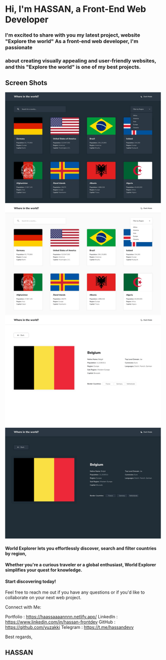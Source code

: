 <!-- ## World Explorer lets you discover, search and filter countries by region, -->

# Hi, I'm HASSAN, a Front-End Web Developer

### I'm excited to share with you my latest project, website "Explore the world" As a front-end web developer, I'm passionate
### about creating visually appealing and user-friendly websites, and this "Explore the world" is one of my best projects.


## Screen Shots

![Screenshot](/public/design/desktop-dark.jpg)
![Screenshot](/public/design/desktop-light.jpg)
![Screenshot](/public/design/details-light.jpg)
![Screenshot](/public/design/details-dark.jpg)

#### World Explorer lets you effortlessly discover, search and filter countries by region,
#### Whether you're a curious traveler or a global enthusiast, World Explorer simplifies your quest for knowledge.
#### Start discovering today!

Feel free to reach me out if you have any questions or if you'd like to collaborate on your next web project. 

Connect with Me:

Portfolio : https://haassaaaannnn.netlify.app/
LinkedIn : https://www.linkedin.com/in/hassan-frontdev
GitHub : https://github.com/yuzakki
Telegram : https://t.me/hassandevv

Best regards,
## HASSAN